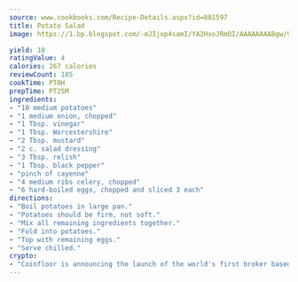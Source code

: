 ```yaml
---
source: www.cookbooks.com/Recipe-Details.aspx?id=801597
title: Potato Salad
image: https://1.bp.blogspot.com/-mJIjop4samI/YA2HxoJRmOI/AAAAAAAABgw/9Q6cN5purxQQ0M3111-VxRXtHYk4x987wCLcBGAsYHQ/s320/19.png

yield: 10
ratingValue: 4
calories: 267 calories
reviewCount: 185
cookTime: PT0H
prepTime: PT25M
ingredients:
- "10 medium potatoes"
- "1 medium onion, chopped"
- "1 Tbsp. vinegar"
- "1 Tbsp. Worcestershire"
- "2 Tbsp. mustard"
- "2 c. salad dressing"
- "3 Tbsp. relish"
- "1 Tbsp. black pepper"
- "pinch of cayenne"
- "4 medium ribs celery, chopped"
- "6 hard-boiled eggs, chopped and sliced 3 each"
directions:
- "Boil potatoes in large pan."
- "Potatoes should be firm, not soft."
- "Mix all remaining ingredients together."
- "Fold into potatoes."
- "Top with remaining eggs."
- "Serve chilled."
crypto:
- "Coinfloor is announcing the launch of the world's first broker based bitcoin marketplace."
---
```

